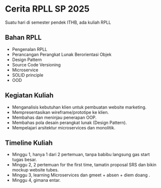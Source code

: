 # Cerita RPLL SP 2025

Suatu hari di semester pendek ITHB, ada kuliah RPLL

## Bahan RPLL

- Pengenalan RPLL
- Perancangan Perangkat Lunak Berorientasi Objek
- Design Pattern
- Source Code Versioning
- Microservice
- SOLID principle
- OOD

## Kegiatan Kuliah

- Menganalisis kebutuhan klien untuk pembuatan website marketing.
- Mempresentasikan wireframe/prototipe ke klien.
- Membahas dan meninjau penerapan OOP.
- Membahas pola desain perangkat lunak (Design Pattern).
- Mempelajari arsitektur microservices dan monolitik.

## Timeline Kuliah

- Minggu 1, hanya 1 dari 2 pertemuan, tanpa babibu langsung gas start tugas besar.
- Minggu 2, 2 pertemuan for the first time, tamatin proposal SRS dan bikin mockup website tubes.
- Minggu 3, learning Microservices dan gmeet + absen + diem doang .
- Minggu 4, gimana entar.
